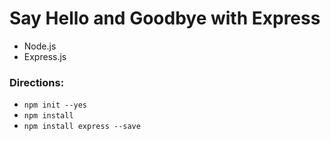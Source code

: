 # Say Hello and Goodbye with Express
- Node.js
- Express.js

### Directions:

- `npm init --yes`
- `npm install`
- `npm install express --save`
